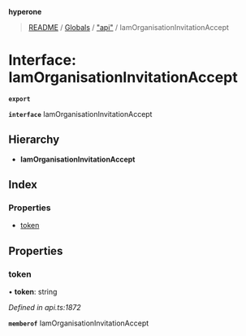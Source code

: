 **hyperone**

> [README](../README.md) / [Globals](../globals.md) / ["api"](../modules/_api_.md) / IamOrganisationInvitationAccept

# Interface: IamOrganisationInvitationAccept

**`export`** 

**`interface`** IamOrganisationInvitationAccept

## Hierarchy

* **IamOrganisationInvitationAccept**

## Index

### Properties

* [token](_api_.iamorganisationinvitationaccept.md#token)

## Properties

### token

•  **token**: string

*Defined in api.ts:1872*

**`memberof`** IamOrganisationInvitationAccept
